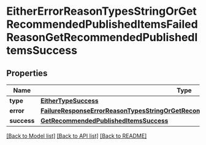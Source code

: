 # EitherErrorReasonTypesStringOrGetRecommendedPublishedItemsFailedReasonGetRecommendedPublishedItemsSuccess

## Properties
Name | Type | Description | Notes
------------ | ------------- | ------------- | -------------
**type** | [**EitherTypeSuccess**](EitherTypeSuccess.md) |  | 
**error** | [**FailureResponseErrorReasonTypesStringOrGetRecommendedPublishedItemsFailedReasonError**](FailureResponseErrorReasonTypesStringOrGetRecommendedPublishedItemsFailedReasonError.md) |  | 
**success** | [**GetRecommendedPublishedItemsSuccess**](GetRecommendedPublishedItemsSuccess.md) |  | 

[[Back to Model list]](../README.md#documentation-for-models) [[Back to API list]](../README.md#documentation-for-api-endpoints) [[Back to README]](../README.md)


